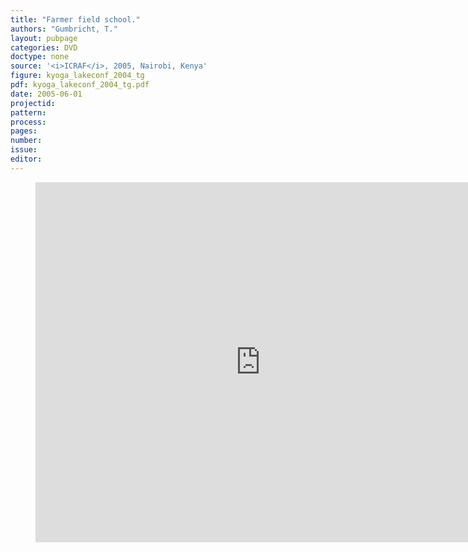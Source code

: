 ```yaml
---
title: "Farmer field school."
authors: "Gumbricht, T."
layout: pubpage
categories: DVD
doctype: none
source: '<i>ICRAF</i>, 2005, Nairobi, Kenya'
figure: kyoga_lakeconf_2004_tg
pdf: kyoga_lakeconf_2004_tg.pdf
date: 2005-06-01
projectid:
pattern:
process:
pages:
number:
issue:
editor:
---
```

<figure>
<iframe src="http://docs.google.com/gview?url={{ site.commonurl }}/pdf/{{ page.pdf }}&embedded=true"
style="width:720px; height:576px;" frameborder="0"></iframe>
</figure>
